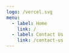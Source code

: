 ```yaml
---
logo: /vercel.svg
menu:
  - label: Home
    link: /
  - label: Contact Us
    link: /contact-us
---
```


